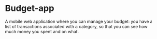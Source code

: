 # Budget-app
A mobile web application where you can manage your budget: you have a list of transactions associated with a category, so that you can see how much money you spent and on what.
